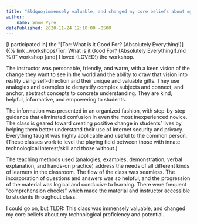 ```yaml
---
title: "&ldquo;immensely valuable, and changed my core beliefs about my technological proficiency and potential.&rdquo;"
author:
    name: Snow Pyre
datePublished: 2020-11-24 12:10:00 -0500
---
```


[I participated in] the "[Tor: What is it Good For? (Absolutely Everything!)]({% link _workshops/Tor: What is it Good For? (Absolutely Everything!).md %})" workshop [and] I loved (LOVED!) the workshop.

The instructor was personable, friendly, and warm, with a keen vision of the change they want to see in the world and the ability to draw that vision into reality using self-direction and their unique and valuable gifts. They use analogies and examples to demystify complex subjects and connect, and anchor, abstract concepts to concrete understanding. They are kind, helpful, informative, and empowering to students. 

The information was presented in an organized fashion, with step-by-step guidance that eliminated confusion in even the most inexperienced novice. The class is geared toward creating positive change in students’ lives by helping them better understand their use of internet security and privacy. Everything taught was highly applicable and useful to the common person. (These classes work to level the playing field between those with innate technological interest/skill and those without.)

The teaching methods used (analogies, examples, demonstration, verbal explanation, and hands-on practice) address the needs of all different kinds of learners in the classroom. The flow of the class was seamless. The incorporation of questions and answers was so helpful, and the progression of the material was logical and conducive to learning. There were frequent “comprehension checks” which made the material and instructor accessible to students throughout class.

I could go on, but TLDR: This class was immensely valuable, and changed my core beliefs about my technological proficiency and potential. 
